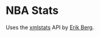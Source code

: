 # NBA Stats #

Uses the [xmlstats](https://erikberg.com/api) API by [Erik Berg](https://erikberg.com/).
